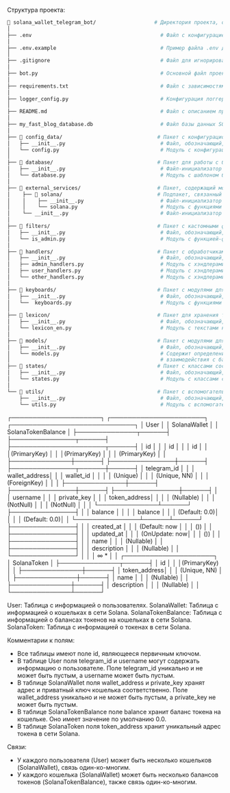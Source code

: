 
Структура проекта:
```bash
📁 solana_wallet_telegram_bot/                   # Директория проекта, основной файл бота.
│
├── .env                                          # Файл с конфигурацией и секретами.
│
├── .env.example                                  # Пример файла .env для других разработчиков.
│
├── .gitignore                                    # Файл для игнорирования файлов системой контроля версий.
│
├── bot.py                                        # Основной файл проекта, точка входа.
│
├── requirements.txt                              # Файл с зависимостями проекта.
│
├── logger_config.py                              # Конфигурация логгера.
│
├── README.md                                     # Файл с описанием проекта.
│
├── my_fast_blog_database.db                      # Файл базы данных SQLite, используемый в проекте. 
│
├── 📁 config_data/                               # Пакет с конфигурационными данными.
│   ├── __init__.py                               # Файл, обозначающий, что директория является пакетом Python.
│   └── config.py                                 # Модуль с конфигурационными данными.
│
├── 📁 database/                                  # Пакет для работы с базой данных.
│   ├── __init__.py                               # Файл-инициализатор пакета.     
│   └── database.py                               # Модуль с шаблоном базы данных.
│
├── 📁 external_services/                         # Пакет, содержащий модули для взаимодействия с внешними сервисами и API.
│    ├── 📁 solana/                               # Подпакет, связанный с интеграцией с Solana.
│    │    ├── __init__.py                         # Файл-инициализатор подпакета.
│    │    └── solana.py                           # Модуль с функциями для работы с кошельками Solana и выполнения транзакций.
│    └── __init__.py                              # Файл-инициализатор пакета external_services.
│ 
├── 📁 filters/                                   # Пакет с кастомными фильтрами.
│   ├── __init__.py                               # Файл, обозначающий, что директория является пакетом Python.
│   └── is_admin.py                               # Модуль с функцией-фильтром для проверки администратора.
│ 
├── 📁 handlers/                                  # Пакет с обработчиками апдейтов.
│   ├── __init__.py                               # Файл, обозначающий, что директория является пакетом Python.
│   ├── admin_handlers.py                         # Модуль с хэндлерами для администраторов.
│   ├── user_handlers.py                          # Модуль с хэндлерами для пользователей с особым статусом.
│   └── other_handlers.py                         # Модуль с хэндлерами для обычных пользователей.
│ 
├── 📁 keyboards/                                 # Пакет с модулями для работы с клавиатурами.
│   ├── __init__.py                               # Файл, обозначающий, что директория является пакетом Python.
│   └──  keyboards.py                             # Модуль с функциями для клавиатур.
│ 
├── 📁 lexicon/                                   # Пакет для хранения текстов ответов бота.
│   ├── __init__.py                               # Файл, обозначающий, что директория является пакетом Python.
│   └── lexicon_en.py                             # Модуль с текстами на английском.
│ 
├── 📁 models/                                    # Пакет с модулями для работы с базой данных.
│   ├── __init__.py                               # Файл, обозначающий, что директория является пакетом Python.
│   └── models.py                                 # Cодержит определения моделей данных, используемых в приложении для 
│                                                 # взаимодействия с базой данных через SQLAlchemy ORM.
├── 📁 states/                                    # Пакет с классами состояний пользователей.
│   ├── __init__.py                               # Файл, обозначающий, что директория является пакетом Python.
│   └── states.py                                 # Модуль с классами состояний.
│ 
└── 📁 utils/                                     # Пакет с вспомогательными модулями.
    ├── __init__.py                               # Файл, обозначающий, что директория является пакетом Python.
    └── utils.py                                  # Модуль с вспомогательными утилитами.
```
┌─────────────────────┐       ┌──────────────────────┐       ┌─────────────────────────────┐
│         User        │       │      SolanaWallet    │       │      SolanaTokenBalance     │
├──────────────┬──────┤       ├───────────────┬──────┤       ├──────────────────────┬──────┤
│     id       │      │       │      id       │      │       │          id          │      │
│(PrimaryKey)  │      │       │(PrimaryKey)   │      │       │    (PrimaryKey)      │      │
├──────────────┼──────┤       ├───────────────┼──────┤       ├───────────────┬──────┼──────┤
│ telegram_id  │      │       │ wallet_address│      │       │   wallet_id   │      │      │
│ (Unique)     │      │       │ (Unique, NN)  │      │       │ (ForeignKey)  │      │      │
├──────────────┼──────┤       ├───────────────┼──────┤       ├───────────────┼──────┤      │
│  username    │      │       │  private_key  │      │       │  token_address│      │      │
│  (Nullable)  │      │       │   (NotNull)   │      │       │   (NotNull)   │      │      │
└──────────────┴──────┘       ├───────────────┤      │       │  balance      │      │      │
                              │    balance    │      │       │ (Default: 0.0)│      │      │
                              │ (Default: 0.0)│      │       └───────────────┴──────┴──────┘
                              ├───────────────┤      │
                              │   created_at  │      │
                              │ (Default: now │      │
                              │ ())           │      │
                              ├───────────────┤      │
                              │   updated_at  │      │
                              │ (OnUpdate: now│      │
                              │ ())           │      │
                              ├───────────────┤      │
                              │     name      │      │
                              │   (Nullable)  │      │
                              ├───────────────┤      │
                              │  description  │      │
                              │   (Nullable)  │      │
                              └───────────────┘      │
                                                     │
                                                     │
                                                     ∞
                                                     *
                                                     │
                                                     │
                                             ┌─────────────────────┐
                                             │      SolanaToken    │
                                             ├──────────────┬──────┤
                                             │   id         │      │
                                             │(PrimaryKey)  │      │
                                             ├──────────────┼──────┤
                                             │ token_address│      │
                                             │ (Unique, NN) │      │
                                             ├──────────────┼──────┤
                                             │     name     │      │
                                             │  (Nullable)  │      │
                                             ├──────────────┼──────┤
                                             │ description  │      │
                                             │  (Nullable)  │      │
                                             └──────────────┴──────┘

User: Таблица с информацией о пользователях.
SolanaWallet: Таблица с информацией о кошельках в сети Solana.
SolanaTokenBalance: Таблица с информацией о балансах токенов на кошельках в сети Solana.
SolanaToken: Таблица с информацией о токенах в сети Solana.

Комментарии к полям:
- Все таблицы имеют поле id, являющееся первичным ключом.
- В таблице User поля telegram_id и username могут содержать информацию о пользователе. Поле telegram_id уникально и не
  может быть пустым, а username может быть пустым.
- В таблице SolanaWallet поля wallet_address и private_key хранят адрес и приватный ключ кошелька соответственно. Поле 
  wallet_address уникально и не может быть пустым, а private_key не может быть пустым.
- В таблице SolanaTokenBalance поле balance хранит баланс токена на кошельке. Оно имеет значение по умолчанию 0.0.
- В таблице SolanaToken поля token_address хранит уникальный адрес токена в сети Solana.

Связи:
- У каждого пользователя (User) может быть несколько кошельков (SolanaWallet), связь один-ко-многим.
- У каждого кошелька (SolanaWallet) может быть несколько балансов токенов (SolanaTokenBalance), также связь 
  один-ко-многим.
